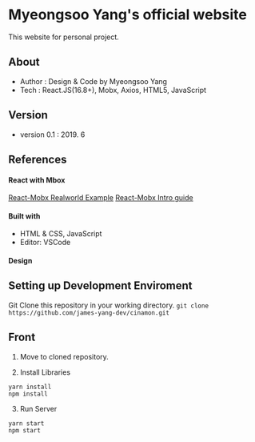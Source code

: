 # Myeongsoo Yang's official website

This website for personal project.

## About

- Author : Design & Code by Myeongsoo Yang
- Tech : React.JS(16.8+), Mobx, Axios, HTML5, JavaScript

## Version

- version 0.1 : 2019. 6

## References

#### React with Mbox

[React-Mobx Realworld Example](https://github.com/gothinkster/react-mobx-realworld-example-app)
[React-Mobx Intro guide](https://velog.io/@velopert/MobX-1-%EC%8B%9C%EC%9E%91%ED%95%98%EA%B8%B0-9sjltans3p)

#### Built with

- HTML & CSS, JavaScript
- Editor: VSCode

#### Design

## Setting up Development Enviroment

Git Clone this repository in your working directory.
`git clone https://github.com/james-yang-dev/cinamon.git`

## Front

1. Move to cloned repository.

2. Install Libraries

```
yarn install
npm install
```

3. Run Server

```
yarn start
npm start
```
